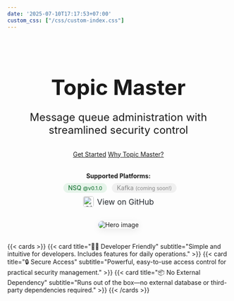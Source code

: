 ```yaml
---
date: '2025-07-10T17:17:53+07:00'
custom_css: ["/css/custom-index.css"]
---
```


<div align="center" style="display: flex; justify-content: center; align-items: center; margin-top: 2rem; margin-bottom: 2rem; gap: 2rem; flex-wrap: wrap;">
  <div style="flex: 1; min-width: 300px;">
    <h1 style="font-size: 3rem; font-weight: bold; margin-bottom: 1rem;">Topic Master</h1>
    <p style="font-size: 1.5rem; margin-bottom: 2rem;">
      Message queue administration with streamlined security control
    </p>
    <a href="/docs/getting-started/" class="button button--primary" style="margin-right: 0rem;">Get Started</a>
    <a href="/docs/overview" class="button">Why Topic Master?</a>
    <!-- supported platform -->
    <div style="margin-top: 2rem;">
      <div style="margin-bottom: .5rem; font-weight: bold;">Supported Platforms:</div>
      <span style="display: inline-block; background: #e6f4ea; color: #217a3c; border-radius: 1em; padding: 0.2em 0.8em; margin-left: 0.5em; font-weight: 500;">
        NSQ <small>@v0.1.0</small>
      </span>
      <span style="display: inline-block; background: #f0f0f0; color: #888; border-radius: 1em; padding: 0.2em 0.8em; margin-left: 0.5em;">
        Kafka <small>(coming soon!)</small>
      </span>
    </div>
    <!-- view on github -->
    <div style="margin-top: .5rem;">
      <a href="https://github.com/jekiapp/topic-master" target="_blank" rel="noopener" style="display: inline-flex; align-items: center; gap: 0.5rem; text-decoration: none; color: #24292f; font-size: 1.1rem;">
        <img src="https://github.githubassets.com/images/modules/logos_page/GitHub-Mark.png" alt="GitHub" style="width: 24px; height: 24px; vertical-align: middle; border-radius: 4px;" />
        <span>View on GitHub</span>
      </a>
    </div>
  </div>
  <div style="flex: 1; min-width: 600px; display: flex; justify-content: center; align-items: center;">
    <img src="/images/docs/alltopics.png" alt="Hero image" style="max-width: 100%; height: auto; border-radius: 1rem; box-shadow: 0 4px 16px rgba(0,0,0,0.08);" />
  </div>
</div>

{{< cards >}}
  {{< card title="👨‍💻 Developer Friendly" subtitle="Simple and intuitive for developers. Includes features for daily operations." >}}
  {{< card title="🔒 Secure Access" subtitle="Powerful, easy-to-use access control for practical security management." >}}
  {{< card title="📦 No External Dependency" subtitle="Runs out of the box—no external database or third-party dependencies required." >}}
{{< /cards >}}

